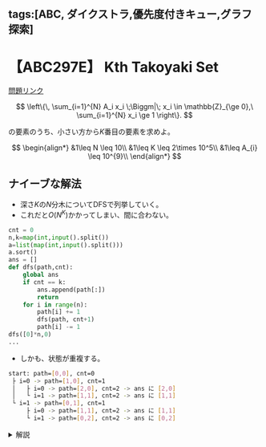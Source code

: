 tags:[ABC, ダイクストラ,優先度付きキュー,グラフ探索]
---
# 【ABC297E】 Kth Takoyaki Set

<a href="https://atcoder.jp/contests/abc297/tasks/abc297_e" target="_blank">問題リンク</a>

$$
\left\{\, 
\sum_{i=1}^{N} A_i x_i 
\;\Biggm|\;
x_i \in \mathbb{Z}_{\ge 0},\ 
\sum_{i=1}^{N} x_i \ge 1
\right\}.
$$

の要素のうち、小さい方から$K$番目の要素を求めよ。

$$
\begin{align*}
&1\leq N \leq 10\\
&1\leq K \leq 2\times 10^5\\
&1\leq A_{i} \leq 10^{9}\\
\end{align*}
$$

## ナイーブな解法

* 深さ$K$の$N$分木についてDFSで列挙していく。
* これだと$O(N^K)$かかってしまい、間に合わない。

```python
cnt = 0
n,k=map(int,input().split())
a=list(map(int,input().split()))
a.sort()
ans = []
def dfs(path,cnt):
    global ans
    if cnt == k:
        ans.append(path[:])
        return
    for i in range(n):
        path[i] += 1
        dfs(path, cnt+1)
        path[i] -= 1
dfs([0]*n,0)
...
```

* しかも、状態が重複する。
```bash
start: path=[0,0], cnt=0
 ├ i=0 -> path=[1,0], cnt=1
 │   ├ i=0 -> path=[2,0], cnt=2 -> ans に [2,0]
 │   └ i=1 -> path=[1,1], cnt=2 -> ans に [1,1]
 └ i=1 -> path=[0,1], cnt=1
     ├ i=0 -> path=[1,1], cnt=2 -> ans に [1,1]
     └ i=1 -> path=[0,2], cnt=2 -> ans に [0,2]
```


<details>
<summary>解説</summary>

## ポイント

* 「小さい順に$K$個を求める」⇒ 優先度付きキュー
* （無限グリッド上の）ダイクストラ(パスの長さは$K$)
* 遷移先が重複するので**重複検出**する

<!-- ## 定式化

$$
\text{ans} = 
\text{the $K$-th smallest element of }
\left\{\, 
\sum_{i=1}^{N} A_i x_i 
\;\Biggm|\;
x_i \in \mathbb{Z}_{\ge 0},\ 
\sum_{i=1}^{N} x_i \ge 1
\right\}.
$$ -->


## 実装例

```python
n,k=map(int,input().split())
a=list(map(int,input().split()))

closed = set()
from heapq import heapify,heappop,heappush
open = [0]
for i in range(k+1):
    p = heappop(open)
    for v in a:
        if p+v not in closed:
            closed.add(p+v)
            heappush(open, p+v)
print(p)
```

## 計算量

* $O(NK\log{NK})$
  * $\log$の性質を用いて、$O(NK(\log{N}+\log{K}))$とも書ける。

</details>